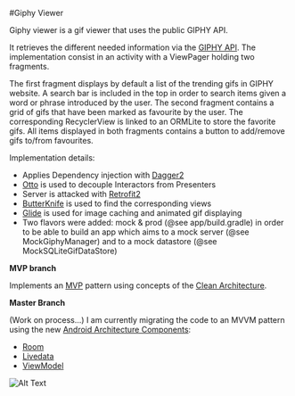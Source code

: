 #Giphy Viewer

Giphy viewer is a gif viewer that uses the public GIPHY API.

It retrieves the different needed information via the [GIPHY API](https://developers.giphy.com/docs/).
The implementation consist in an activity with a ViewPager holding two fragments. 


The first fragment displays by default a list of the trending gifs in GIPHY website. A search bar is included in the top in order to search items given a word or phrase introduced by the user.
The second fragment contains a grid of gifs that have been marked as favourite by the user. The corresponding RecyclerView is linked to an ORMLite to store the favorite gifs.
All items displayed in both fragments contains a button to add/remove gifs to/from favourites.

Implementation details:

- Applies Dependency injection with [Dagger2](https://google.github.io/dagger/)
- [Otto](http://square.github.io/otto/) is used to decouple Interactors from Presenters
- Server is attacked with [Retrofit2](http://square.github.io/retrofit/)
- [ButterKnife](http://jakewharton.github.io/butterknife/) is used to find the corresponding views
- [Glide](https://github.com/bumptech/glide) is used for image caching and animated gif displaying
- Two flavors were added: mock & prod (@see app/build.gradle) in order to be able to build an app which aims to a mock server (@see MockGiphyManager) and to a mock datastore (@see MockSQLiteGifDataStore)


**MVP branch**

Implements an [MVP](https://github.com/googlesamples/android-architecture) pattern using concepts of the [Clean Architecture](https://8thlight.com/blog/uncle-bob/2012/08/13/the-clean-architecture.html).

**Master Branch** 

(Work on process...)
I am currently migrating the code to an MVVM pattern using the new [Android Architecture Components](https://developer.android.com/topic/libraries/architecture/index.html):
- [Room](https://developer.android.com/topic/libraries/architecture/room.html)
- [Livedata](https://developer.android.com/topic/libraries/architecture/livedata.html)
- [ViewModel](https://developer.android.com/topic/libraries/architecture/viewmodel.html)





![Alt Text](http://awoisoak.com/public/android/giphy-viewer-animation.gif)

